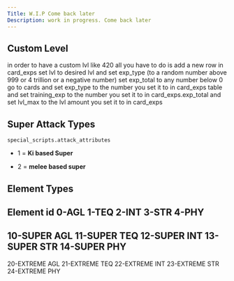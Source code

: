 ```yaml
---
Title: W.I.P Come back later
Description: work in progress. Come back later
---
```

## **Custom Level**

in order to have a custom lvl like 420 all you have to do is add a new row in card_exps set lvl to desired lvl and set exp_type (to a random number above 999 or 4 trillion or a negative number) set exp_total to any number below 0 go to cards and set   exp_type to the number you set it to in card_exps table and set training_exp to the number you set it to in card_exps.exp_total and set lvl_max to the lvl amount you set it to in card_exps

## **Super Attack Types**

`special_scripts.attack_attributes`

* 1 = **Ki based Super**

* 2 = **melee based super**


## **Element Types**
Element id 
0-AGL
1-TEQ
2-INT
3-STR
4-PHY
----------------
10-SUPER AGL
11-SUPER TEQ
12-SUPER INT
13-SUPER STR
14-SUPER PHY
----------------
20-EXTREME AGL
21-EXTREME TEQ
22-EXTREME INT
23-EXTREME STR
24-EXTREME PHY
